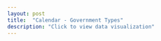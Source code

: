 ```yaml
---
layout: post
title:  "Calendar - Government Types"
description: "Click to view data visualization"
---
```

<main id="map" class="map"></main>
<aside class="legend__wrapper legend__wrapper--datacommon" style="display: none;">
  <div class="legend" style="max-height: 360px;">
    <span class="legend__title legend__title--datacommon">Municipal Government Types</span>
    <select id="type" name="type" class="legend__select">
      <option value="policy" checked>Policy board</option>
      <option value="legislative">Legislative body</option>
      <option value="cmo">Chief municipal officer</option>
    </select>
    <svg height="104" width="160" id="legend__policy-board">
      <rect x="2" y="2" width="32" height="16" fill="#4E1218" stroke="black" stroke-width="1px" />
      <text x="42" y="14" class="legend__entry legend__entry--datacommon">Select Board</text>
      <rect x="2" y="30" width="32" height="16" fill="#973332" stroke="black" stroke-width="1px"  />
      <text x="42" y="42" class="legend__entry legend__entry--datacommon">Selectmen</text>
      <rect x="2" y="58" width="32" height="16" fill="#F15B52" stroke="black" stroke-width="1px"  />
      <text x="42" y="70" class="legend__entry legend__entry--datacommon">Council</text>
      <rect x="2" y="86" width="32" height="16" fill="#D1D6D6" stroke="black" stroke-width="1px"  />
      <text x="42" y="98" class="legend__entry legend__entry--datacommon">Unknown</text>
    </svg>
    <svg height="134" width="160" id="legend__legislative-body" style="display: none;">
      <rect x="2" y="2" width="32" height="16" fill="#D59C29" stroke="black" stroke-width="1px" />
      <text x="42" y="14" class="legend__entry legend__entry--datacommon">Aldermen</text>
      <rect x="2" y="30" width="32" height="16" fill="#FDB525" stroke="black" stroke-width="1px"  />
      <text x="42" y="42" class="legend__entry legend__entry--datacommon">Council</text>
      <rect x="2" y="58" width="32" height="16" fill="#fcd78a" stroke="black" stroke-width="1px"  />
      <text x="42" y="70" class="legend__entry legend__entry--datacommon">Open Town Meeting</text>
      <rect x="2" y="86" width="32" height="16" fill="#FBF9EE" stroke="black" stroke-width="1px"  />
      <text x="42" y="98" class="legend__entry legend__entry--datacommon">Representative Town Meeting</text>
      <rect x="2" y="114" width="32" height="16" fill="#D1D6D6" stroke="black" stroke-width="1px"  />
      <text x="42" y="126" class="legend__entry legend__entry--datacommon">Unknown</text>
    </svg>
    <svg height="134" width="160" id="legend__cmo" style="display:none;">
      <rect x="2" y="2" width="32" height="16" fill="#03332D" stroke="black" stroke-width="1px" />
      <text x="42" y="14" class="legend__entry legend__entry--datacommon">Town Administrator</text>
      <rect x="2" y="30" width="32" height="16" fill="#00613F" stroke="black" stroke-width="1px"  />
      <text x="42" y="42" class="legend__entry legend__entry--datacommon">Town Manager</text>
      <rect x="2" y="58" width="32" height="16" fill="#98D09A" stroke="black" stroke-width="1px"  />
      <text x="42" y="70" class="legend__entry legend__entry--datacommon">Mayor</text>
      <rect x="2" y="86" width="32" height="16" fill="#F0F8F3" stroke="black" stroke-width="1px"  />
      <text x="42" y="98" class="legend__entry legend__entry--datacommon">Other</text>
      <rect x="2" y="114" width="32" height="16" fill="#D1D6D6" stroke="black" stroke-width="1px"  />
      <text x="42" y="126" class="legend__entry legend__entry--datacommon">Unknown</text>
    </svg>
  </div>
  <button type="button" class="button__collapsible button__collapsible--minus">-</button>
  <div>
    <label for="button__collapsible--plus" class="maximize-instructions legend__entry legend__entry--datacommon">Expand legend</label>
    <button type="button" class="button__collapsible button__collapsible--plus">+</button>
  </div>
</aside>
<script src="{{'assets/javascripts/government-map.js' | absolute_url }}" type="module"></script>